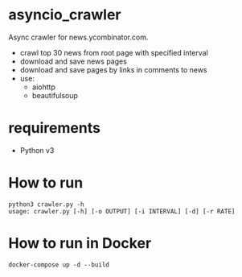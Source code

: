 # asyncio_crawler
Async crawler for news.ycombinator.com.

- crawl top 30 news from root page with specified interval
- download and save news pages
- download and save pages by links in comments to news
- use:
  - aiohttp
  - beautifulsoup


# requirements
  - Python v3
  
# How to run
```
python3 crawler.py -h
usage: crawler.py [-h] [-o OUTPUT] [-i INTERVAL] [-d] [-r RATE]
```
  
# How to run in Docker 
```
docker-compose up -d --build
```

